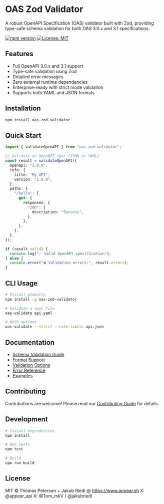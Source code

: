 # OAS Zod Validator

A robust OpenAPI Specification (OAS) validator built with Zod, providing type-safe schema validation for both OAS 3.0.x and 3.1 specifications.

[![npm version](https://badge.fury.io/js/oas-zod-validator.svg)](https://badge.fury.io/js/oas-zod-validator)
[![License: MIT](https://img.shields.io/badge/License-MIT-yellow.svg)](https://opensource.org/licenses/MIT)

## Features

- Full OpenAPI 3.0.x and 3.1 support
- Type-safe validation using Zod
- Detailed error messages
- Zero external runtime dependencies
- Enterprise-ready with strict mode validation
- Supports both YAML and JSON formats

## Installation

```bash
npm install oas-zod-validator
```

## Quick Start

```typescript
import { validateOpenAPI } from "oas-zod-validator";

// Validate an OpenAPI spec (JSON or YAML)
const result = validateOpenAPI({
  openapi: "3.0.0",
  info: {
    title: "My API",
    version: "1.0.0",
  },
  paths: {
    "/hello": {
      get: {
        responses: {
          "200": {
            description: "Success",
          },
        },
      },
    },
  },
});

if (result.valid) {
  console.log("✅ Valid OpenAPI specification");
} else {
  console.error("❌ Validation errors:", result.errors);
}
```

## CLI Usage

```bash
# Install globally
npm install -g oas-zod-validator

# Validate a spec file
oas-validate api.yaml

# With options
oas-validate --strict --rate-limits api.json
```

## Documentation

- [Schema Validation Guide](./docs/schemas.md)
- [Format Support](./docs/formats.md)
- [Validation Options](./docs/validation.md)
- [Error Reference](./docs/errors.md)
- [Examples](./docs/examples/)

## Contributing

Contributions are welcome! Please read our [Contributing Guide](./CONTRIBUTING.md) for details.

## Development

```bash
# Install dependencies
npm install

# Run tests
npm test

# Build
npm run build
```

## License

MIT © Thomas Peterson + Jakub Riedl @ https://www.appear.sh
X: @appear_api
X: @Tom_mkV / @jakubriedl
